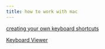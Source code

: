 ```yaml
---
title: how to work with mac
---
```


[creating your own keyboard shortcuts](https://support.apple.com/guide/mac-help/create-keyboard-shortcuts-for-apps-mchlp2271/mac)

[Keyboard Viewer](https://support.apple.com/guide/mac-help/use-the-keyboard-viewer-on-mac-mchlp1015/mac)
